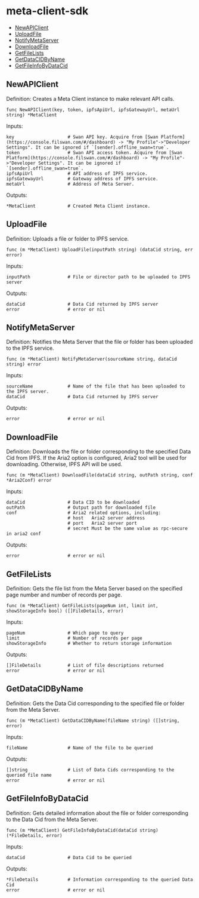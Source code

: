 # meta-client-sdk

* [NewAPIClient](#NewAPIClient)
* [UploadFile](#UploadFile)
* [NotifyMetaServer](#NotifyMetaServer)
* [DownloadFile](#DownloadFile)
* [GetFileLists](#GetFileLists)
* [GetDataCIDByName](#GetDataCIDByName)
* [GetFileInfoByDataCid](#GetFileInfoByDataCid)

## NewAPIClient

Definition:
Creates a Meta Client instance to make relevant API calls.

```shell
func NewAPIClient(key, token, ipfsApiUrl, ipfsGatewayUrl, metaUrl string) *MetaClient
```

Inputs:

```shell
key                    # Swan API key. Acquire from [Swan Platform](https://console.filswan.com/#/dashboard) -> "My Profile"->"Developer Settings". It can be ignored if `[sender].offline_swan=true`.
token                  # Swan API access token. Acquire from [Swan Platform](https://console.filswan.com/#/dashboard) -> "My Profile"->"Developer Settings". It can be ignored if `[sender].offline_swan=true`.
ipfsApiUrl             # API address of IPFS service.
ipfsGatewayUrl         # Gateway address of IPFS service.
metaUrl                # Address of Meta Server.
```


Outputs:

```shell
*MetaClient            # Created Meta Client instance.
```

## UploadFile

Definition:
Uploads a file or folder to IPFS service.

```shell
func (m *MetaClient) UploadFile(inputPath string) (dataCid string, err error) 
```

Inputs:

```shell
inputPath              # File or director path to be uploaded to IPFS server
```

Outputs:

```shell
dataCid                # Data Cid returned by IPFS server
error                  # error or nil
```

## NotifyMetaServer

Definition:
Notifies the Meta Server that the file or folder has been uploaded to the IPFS service.

```shell
func (m *MetaClient) NotifyMetaServer(sourceName string, dataCid string) error 
```

Inputs:

```shell
sourceName             # Name of the file that has been uploaded to the IPFS server.
dataCid                # Data Cid returned by IPFS server
```

Outputs:

```shell
error                  # error or nil
```


## DownloadFile

Definition:
Downloads the file or folder corresponding to the specified Data Cid from IPFS. If the Aria2 option is configured, Aria2 tool will be used for downloading. Otherwise, IPFS API will be used.

```shell
func (m *MetaClient) DownloadFile(dataCid string, outPath string, conf *Aria2Conf) error
```

Inputs:

```shell
dataCid                # Data CID to be downloaded
outPath                # Output path for downloaded file
conf                   # Aria2 related options, including:
                       # host   Aria2 server address
                       # port   Aria2 server port
                       # secret Must be the same value as rpc-secure in aria2 conf
```

Outputs:

```shell
error                  # error or nil
```


## GetFileLists

Definition:
Gets the file list from the Meta Server based on the specified page number and number of records per page.

```shell
func (m *MetaClient) GetFileLists(pageNum int, limit int, showStorageInfo bool) ([]FileDetails, error)
```

Inputs:

```shell
pageNum                # Which page to query
limit                  # Number of records per page
showStorageInfo        # Whether to return storage information
```

Outputs:

```shell
[]FileDetails          # List of file descriptions returned
error                  # error or nil
```


## GetDataCIDByName

Definition:
Gets the Data Cid corresponding to the specified file or folder from the Meta Server.

```shell
func (m *MetaClient) GetDataCIDByName(fileName string) ([]string, error) 
```

Inputs:

```shell
fileName               # Name of the file to be queried
```

Outputs:

```shell
[]string               # List of Data Cids corresponding to the queried file name
error                  # error or nil
```


## GetFileInfoByDataCid

Definition:
Gets detailed information about the file or folder corresponding to the Data Cid from the Meta Server.

```shell
func (m *MetaClient) GetFileInfoByDataCid(dataCid string) (*FileDetails, error)
```

Inputs:

```shell
dataCid                # Data Cid to be queried
```

Outputs:

```shell
*FileDetails           # Information corresponding to the queried Data Cid
error                  # error or nil
```
